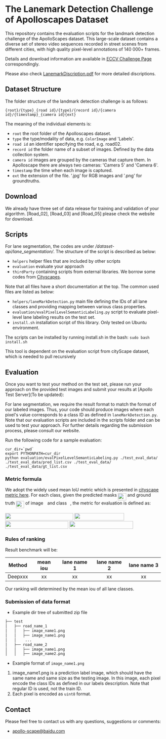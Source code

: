 # The Lanemark Detection Challenge of Apolloscapes Dataset

This repository contains the evaluation scripts for the landmark detection challenge of the ApolloScapes dataset. This large-scale dataset contains a diverse set of stereo video sequences recorded in street scenes from different cities, with high quality pixel-level annotations of 140 000+ frames.

Details and download information are available in [ECCV Challenge Page](http://apolloscape.auto/ECCV/challenge.html) correspondingly.

Please also check [LanemarkDiscription.pdf](./LanemarkDiscription.pdf) for more detailed discriptions.

## Dataset Structure

The folder structure of the landmark detection challenge is as follows:
```
{root}/{type}_{road id}/{type}/{record id}/{camera id}/{timestamp}_{camera id}{ext}
```

The meaning of the individual elements is:
 - `root`      the root folder of the Apolloscapes dataset.
 - `type`      the type/modality of data, e.g. `ColorImage` and 'Labels'.
 - `road id`   an identifier specifying the road, e.g. road02.
 - `record id` the folder name of a subset of images. Defined by the data collection system. 
 - `camera id` images are grouped by the cameras that capture them. In Apolloscape there are always two cameras: 'Camera 5' and 'Camera 6'. 
 - `timestamp` the time when each image is captured.
 - `ext`       the extension of the file. '.jpg' for RGB images and '.png' for groundtruths.


## Download
We already have three set of data release for training and validation of your algorithm. [Road_02], [Road_03] and [Road_05] please check the website for download.

## Scripts
For lane segmentation, the codes are under */dataset-api/lane_segmentation/*. The structure of the script is described as below: 
 
 - `helpers`      helper files that are included by other scripts
 - `evaluation`   evaluate your approach
 - `thirdParty`   containing scripts from external libraries. We borrow some codes from [Cityscapes](https://github.com/mcordts/cityscapesScripts).

Note that all files have a short documentation at the top. The common used files are listed as below:  
 - `helpers/laneMarkDetection.py`                    main file defining the IDs of all lane classes and providing mapping between various class properties.
 - `evaluation/evalPixelLevelSemanticLabeling.py`    script to evaluate pixel-level lane labeling results on the test set.
 - `install.sh`                                      installation script of this library. Only tested on Ubuntu environment.

The scripts can be installed by running install.sh in the bash:
`sudo bash install.sh`

This tool is dependent on the evaluation script from cityScape dataset, which is needed to pull recursively


## Evaluation

Once you want to test your method on the test set, please run your approach on the provided test images and submit your results at [Apollo Test Server](To be updated):

For lane segmentation, we require the result format to match the format of our labeled images.
Thus, your code should produce images where each pixel's value corresponds to a class ID as defined in `laneMarkDetection.py`.
Note that our evaluation scripts are included in the scripts folder and can be used to test your approach.
For further details regarding the submission process, please consult our website.

Run the following code for a sample evaluation:
```
cur_dir=`pwd`
export PYTHONPATH=cur_dir
python evaluation/evalPixelLevelSemanticLabeling.py ./test_eval_data/ ./test_eval_data/pred_list.csv ./test_eval_data/ ./test_eval_data/gt_list.csv
```

### Metric formula

We adopt the widely used mean IoU metric which is presented in [cityscape metric here](https://www.cityscapes-dataset.com/benchmarks/#scene-labeling-task). 
For each class, given the predicted masks <img src="/lane_segmentation/tex/b48f9a7b2f437d3195f6d31d2bc638a8.svg?invert_in_darkmode&sanitize=true" align=middle width=26.47306529999999pt height=22.465723500000017pt/> and ground truth <img src="/lane_segmentation/tex/61d9d0fc3372eb81de31c6e7eed6e705.svg?invert_in_darkmode&sanitize=true" align=middle width=26.47306529999999pt height=22.63846199999998pt/> of image <img src="/lane_segmentation/tex/77a3b857d53fb44e33b53e4c8b68351a.svg?invert_in_darkmode&sanitize=true" align=middle width=5.663225699999989pt height=21.68300969999999pt/> and class <img src="/lane_segmentation/tex/3e18a4a28fdee1744e5e3f79d13b9ff6.svg?invert_in_darkmode&sanitize=true" align=middle width=7.11380504999999pt height=14.15524440000002pt/>, the metric for evaluation is defined as: 

<img src="/lane_segmentation/tex/9e32ad2f1f8d49b96d0edf3297947e76.svg?invert_in_darkmode&sanitize=true" align=middle width=219.59248409999995pt height=24.65753399999998pt/>
<img src="/lane_segmentation/tex/d78dc64ea5382b305ce04f342a772153.svg?invert_in_darkmode&sanitize=true" align=middle width=161.6606904pt height=24.657735299999988pt/>
<img src="/lane_segmentation/tex/9ffe0c7d35f0eea9d3cc2eb25d9d0b09.svg?invert_in_darkmode&sanitize=true" align=middle width=203.72113574999997pt height=24.657735299999988pt/>
<img src="/lane_segmentation/tex/31f245f0af35e32eb71ab12b6bd844d1.svg?invert_in_darkmode&sanitize=true" align=middle width=205.8843336pt height=24.657735299999988pt/>


### Rules of ranking

Result benchmark will be:

| Method | mean iou | lane name 1 | lane name 2 | lane name 3| 
| ------ |:------:|:------:|:------:|:------:|
| Deepxxx |xx  | xx  | xx | xx | 

Our ranking will determined by the mean iou of all lane classes.


### Submission of data format
 - Example dir tree of submitted zip file
```bash
├── test
│   ├── road_name_1
│   │   ├── image_name1.png
│   │   ├── image_name1.png
│   │    ...
│   ├── road_name_2
│   │   ├── image_name1.png
│   │   ├── image_name2.png
```


- Example format of ```image_name1.png```

1. image_name1.png is a prediction label image, which should have the same name and same size as the testing image. In this image, each pixel encode the class IDs as defined in our labels description. Note that regular ID is used, not the train ID.
2. Each pixel is encoded as ```uint8``` format.

## Contact

Please feel free to contact us with any questions, suggestions or comments:

* apollo-scape@baidu.com
